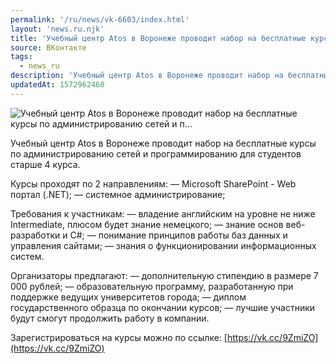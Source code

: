 ```yaml
---
permalink: '/ru/news/vk-6603/index.html'
layout: 'news.ru.njk'
title: 'Учебный центр Atos в Воронеже проводит набор на бесплатные курсы по администрированию сетей и п…'
source: ВКонтакте
tags:
  - news_ru
description: 'Учебный центр Atos в Воронеже проводит набор на бесплатные курсы по администрированию сетей и п…'
updatedAt: 1572962460
---
```

![Учебный центр Atos в Воронеже проводит набор на бесплатные курсы по администрированию сетей и п…](https://sun9-25.userapi.com/impf/c854028/v854028402/1577ef/I7Y8Apxun0k.jpg?size=469x240&quality=96&proxy=1&sign=43b5dc2119b507993ba64796afca96f0&c_uniq_tag=IYZVeFItkIa5X_DLdsEWmBtZgXRSvm9Eoj4mLXnHm4s&type=album)

Учебный центр Atos в Воронеже проводит набор на бесплатные курсы по администрированию сетей и программированию для студентов старше 4 курса.

Курсы проходят по 2 направлениям:
— Microsoft SharePoint - Web портал (.NET);
— системное администрирование;

Требования к участникам:
— владение английским на уровне не ниже Intermediate, плюсом будет знание немецкого;
— знание основ веб-разработки и C#;
— понимание принципов работы баз данных и управления сайтами;
— знания о функционировании информационных систем.

Организаторы предлагают:
— дополнительную стипендию в размере 7 000 рублей;
— образовательную программу, разработанную при поддержке ведущих университетов города;
— диплом государственного образца по окончании курсов;
— лучшие участники будут смогут продолжить работу в компании.

Зарегистрироваться на курсы можно по ссылке: [https://vk.cc/9ZmiZO](https://vk.cc/9ZmiZO)
